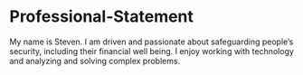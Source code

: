 # Professional-Statement

My name is Steven. I am driven and passionate about safeguarding people’s
security, including their financial well being. I enjoy working with technology and
analyzing and solving complex problems.
